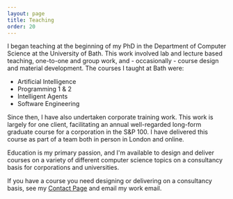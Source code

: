 ```yaml
---
layout: page
title: Teaching
order: 20
---
```


I began teaching at the beginning of my PhD in the Department of Computer Science at the University of Bath. This work involved lab and lecture based teaching, one-to-one and group work, and - occasionally - course design and material development. The courses I taught at Bath were:
* Artificial Intelligence
* Programming 1 & 2
* Intelligent Agents
* Software Engineering

Since then, I have also undertaken corporate training work. This work is largely for one client, facilitating an annual well-regarded long-form graduate course for a corporation in the S&P 100. I have delivered this course as part of a team both in person in London and online.

Education is my primary passion, and I'm available to design and deliver courses on a variety of different computer science topics on a consultancy basis for corporations and universities. 

If you have a course you need designing or delivering on a consultancy basis, see my [Contact Page](Contact) and email my work email.